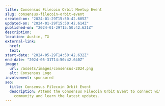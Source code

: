 ```yaml
---
title: Consensus Filecoin Orbit Meetup Event
slug: consensus-filecoin-orbit-event
created-on: "2024-01-29T15:50:42.605Z"
updated-on: "2024-01-29T15:50:42.614Z"
published-on: "2024-01-29T15:50:42.621Z"
description:
location: Austin, TX
external-link:
  href:
  text:
start-date: "2024-05-29T14:50:42.632Z"
end-date: "2024-05-31T14:50:42.640Z"
image:
  url: /assets/images/consensus-2024.png
  alt: Consensus Logo
involvement: sponsored
seo:
  title: Consensus Filecoin Orbit Event
  description: Attend the Consensus Filecoin Orbit Event to connect with the Filecoin
    community and learn the latest updates.
---
```

